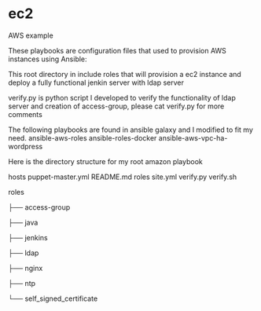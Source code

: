 # ec2
AWS example

These playbooks are configuration files that used to provision AWS instances using Ansible:

This root directory in include roles that will provision a ec2 instance and deploy a fully functional jenkin server with ldap server 

verify.py is python script I developed to verify the functionality of ldap server and creation of access-group, please cat verify.py for more comments

The following playbooks are found in  ansible galaxy and I modified to fit my need. 
ansible-aws-roles
ansible-roles-docker
ansible-aws-vpc-ha-wordpress

Here is the directory structure for my root amazon playbook

hosts
puppet-master.yml
README.md
roles
site.yml
verify.py
verify.sh


roles

├── access-group

├── java

├── jenkins

├── ldap

├── nginx

├── ntp

└── self_signed_certificate
 
